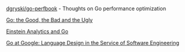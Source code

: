 [dgryski/go-perfbook](https://github.com/dgryski/go-perfbook) - Thoughts on Go performance optimization

[Go: the Good, the Bad and the Ugly](https://bluxte.net/musings/2018/04/10/go-good-bad-ugly/)

[Einstein Analytics and Go](https://stackoverflow.blog/2019/10/07/how-salesforce-converted-einstein-analytics-to-go/)

[Go at Google: Language Design in the Service of Software Engineering](https://talks.golang.org/2012/splash.article)
